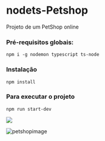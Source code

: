 # nodets-Petshop

Projeto de um PetShop online


### Pré-requisitos globais:
`npm i -g nodemon typescript ts-node`

### Instalação
`npm install`

### Para executar o projeto
`npm run start-dev`

 <img src=”https://github.com/SauloHenriqueAguiar/nodets-canilpeetshop/issues/1#issue-1402106063”>

![petshopimage](C:\Users\saulo\Downloads\petshopimage.png)
